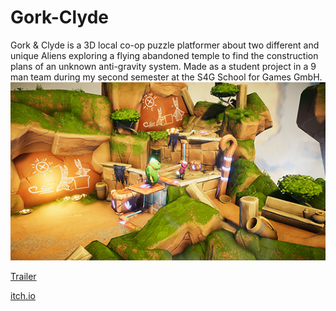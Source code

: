 # Gork-Clyde
Gork &amp; Clyde is a 3D local co-op puzzle platformer about two different and unique Aliens exploring a flying abandoned temple to find the construction plans of an unknown anti-gravity system. Made as a student project in a 9 man team during my second semester at the S4G School for Games GmbH.
![thumbnail](/Images/thumbnail.png)

[Trailer](https://www.instagram.com/p/B2ESddSCLU4/)

[itch.io](https://s4g.itch.io/gork-and-clyde)
